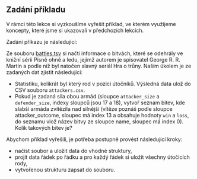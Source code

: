 ## Zadání příkladu

V rámci této lekce si vyzkoušíme vyřešit příklad, ve kterém využijeme koncepty, které jsme si ukazovali v předchozích lekcích.

Zadání příkazu je následující:

Ze souboru [battles.tsv](assets/battles.tsv) si načti informace o bitvách, které se odehrály ve knižní sérii Písně ohně a ledu, jejímž autorem je spisovatel George R. R. Martin a podle níž byl natočen slavný seriál Hra o trůny. Naším úkolem je ze zadaných dat zjistit následující:

- Statistiku, kolikrát byl který rod v pozici útočníků. Výsledná data ulož do CSV souboru `attackers.csv`.
- Pokud je zadaná síla obou armád (sloupce `attacker_size` a `defender_size`, indexy sloupců jsou 17 a 18), vytvoř seznam bitev, kde slabší armáda zvítězila nad silnější (vítěze poznáš podle sloupce attacker_outcome, sloupec má index 13 a obsahuje hodnoty `win` a `loss`, do seznamu vlož název bitvy ze sloupce name, sloupec má index 0). Kolik takových bitev je?

Abychom příklad vyřešili, je potřeba postupně provést následující kroky:

- načíst soubor a uložit data do vhodné struktury,
- projít data řádek po řádku a pro každý řádek si uložit všechny útočících rody,
- vytvořenou strukturu zapsat do souboru.
